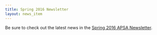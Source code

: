```yaml
---
title: Spring 2016 Newsletter
layout: news_item
---
```


Be sure to check out the latest news in the <a href="/assets/pdfs/2016-04-Newsletter.pdf">Spring 2016 APSA Newsletter</a>.
